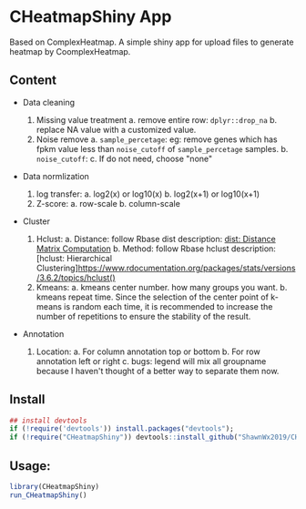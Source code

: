 # CHeatmapShiny App

Based on ComplexHeatmap. A simple shiny app for upload files to generate heatmap by CoomplexHeatmap.

## Content
- Data cleaning
	1. Missing value treatment
		a. remove entire row: `dplyr::drop_na`
		b. replace NA value with a customized value.
	2. Noise remove
		a. `sample_percetage`: eg: remove genes which has fpkm value less than `noise_cutoff` of `sample_percetage` samples. 
		b. `noise_cutoff`: 
		c. If do not need, choose "none"

- Data normlization
	1. log transfer:
		a. log2(x) or  log10(x) 
		b. log2(x+1) or log10(x+1)
	2. Z-score:
		a.  row-scale
		b.  column-scale

- Cluster
	1. Hclust: 
		a. Distance: follow Rbase dist description: [dist: Distance Matrix Computation](https://www.rdocumentation.org/packages/stats/versions/3.6.2/topics/dist)
		b. Method: follow Rbase hclust description: [hclust: Hierarchical Clustering]https://www.rdocumentation.org/packages/stats/versions/3.6.2/topics/hclust()
	2. Kmeans:
		a. kmeans center number. how many groups you want.
		b. kmeans repeat time. Since the selection of the center point of k-means is random each time, it is recommended to increase the number of repetitions to ensure the stability of the result.

- Annotation
	1. Location:
		a. For column annotation top or bottom
		b. For row annotation left or right
		c. bugs: legend will mix all groupname because I haven't thought of a better way to separate them now.

## Install

```R
## install devtools
if (!require('devtools')) install.packages("devtools");
if (!require("CHeatmapShiny")) devtools::install_github("ShawnWx2019/CHeatmapShiny");
```

## Usage:

```R
library(CHeatmapShiny)
run_CHeatmapShiny()
```
